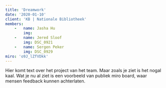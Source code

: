 ```yaml
---
title: 'Dreamwork'
date: '2020-01-10'
client: 'KB | Nationale Bibliotheek'
members:
    -   name: Jasha Hu
        img:
    -   name: Jered Sloof
        img: DSC_0921
    -   name: Sergen Peker
        img: DSC_0929
miro: 'o9J_lZfVDkk'
---
```


Hier komt text over het project van het team. Maar zoals je ziet is het nogal kaal. Wat je nu al ziet is een voorbeeld van publiek miro board, waar mensen feedback kunnen achterlaten.




